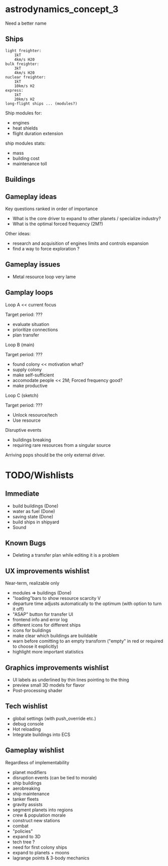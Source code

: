 # astrodynamics_concept_3
Need a better name

## Ships
```
light freighter:
    1kT
    4km/s H20
bulk freighter:
    3kT
    4km/s H20
nuclear freighter:
    1kT
    10km/s H2
express:
    1kT
    20km/s H2
long-flight ships ... (modules?)
```
Ship modules for:
- engines
- heat shields
- flight duration extension

ship modules stats:
- mass
- building cost
- maintenance toll

## Buildings

## Gameplay ideas
Key questions ranked in order of importance
- What is the core driver to expand to other planets / specialize industry?
- What is the optimal forced frequency (2M?)

Other ideas:
- research and acquisition of engines limits and controls expansion
- find a way to force exploration ?


## Gameplay issues
- Metal resource loop very lame

## Gamplay loops
Loop A << current  focus

Target period: ???
- evaluate situation
- prioritize connections
- plan transfer

Loop B (main)

Target period: ???
- found colony  << motivation what?
- supply colony
- make self-sufficient
- accomodate people << 2M; Forced frequency good?
- make productive

Loop C (sketch)

Target period: ???
- Unlock resource/tech
- Use resource

Disruptive events
- buildings breaking
- requiring rare resources from a singular source

Arriving pops should be the only external driver.


# TODO/Wishlists

## Immediate
- build buildings (Done)
- water as fuel (Done)
- saving state  (Done)
- build ships in shipyard
- Sound

## Known Bugs
- Deleting a transfer plan while editing it is a problem

## UX improvements wishlist
Near-term, realizable only
- modules => buildings (Done)
- "loading"bars to show resource scarcity V
- departure time adjusts automatically to the optimum (with option to turn it off)
- "ASAP" button for transfer UI
- frontend info and error log
- different icons for different ships
- icons for buildings
- make clear which buildings are buildable
- warn before comitting to an empty transform ("empty" in red or required to choose it explicitly)
- highlight more important statistics

## Graphics improvements wishlist
- UI labels as underlined by thin lines pointing to the thing
- preview small 3D models for flavor
- Post-processing shader

## Tech wishlist
- global settings (with push_override etc.)
- debug console
- Hot reloading
- Integrate buildings into ECS

## Gameplay wishlist
Regardless of implementability
- planet modifiers
- disruption events (can be tied to morale)
- ship buildings
- aerobreaking
- ship maintenance
- tanker fleets
- gravity assists
- segment planets into regions
- crew & population morale
- construct new stations
- combat
- "policies"
- expand to 3D
- tech tree ?
- need for first colony ships
- expand to planets + moons
- lagrange points & 3-body mechanics
